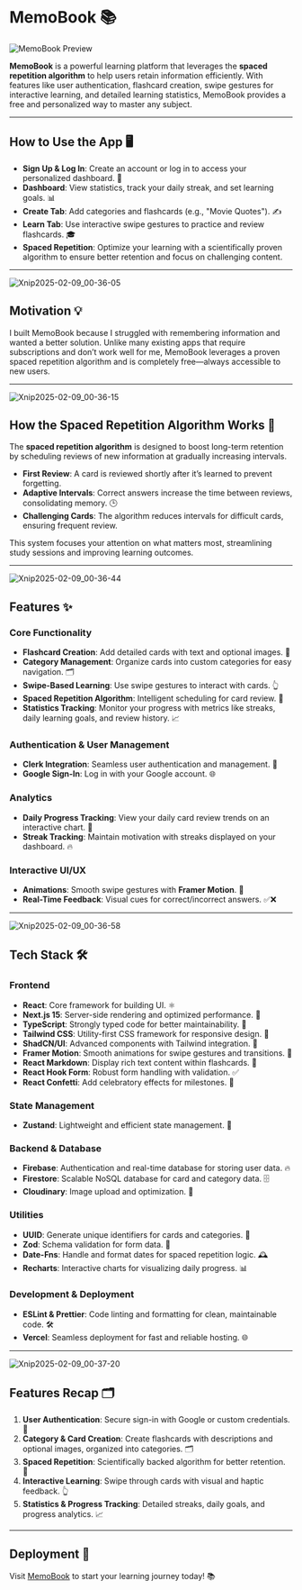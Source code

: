 # MemoBook 📚

![MemoBook Preview](https://github.com/user-attachments/assets/7f7a95cc-d05b-41fe-ba19-040828e2bc5a)

**MemoBook** is a powerful learning platform that leverages the **spaced repetition algorithm** to help users retain information efficiently. With features like user authentication, flashcard creation, swipe gestures for interactive learning, and detailed learning statistics, MemoBook provides a free and personalized way to master any subject.

---

## How to Use the App 🖥️

- **Sign Up & Log In**: Create an account or log in to access your personalized dashboard. 🔑
- **Dashboard**: View statistics, track your daily streak, and set learning goals. 📊
- **Create Tab**: Add categories and flashcards (e.g., "Movie Quotes"). ✍️
- **Learn Tab**: Use interactive swipe gestures to practice and review flashcards. 🎓
- **Spaced Repetition**: Optimize your learning with a scientifically proven algorithm to ensure better retention and focus on challenging content.

---
![Xnip2025-02-09_00-36-05](https://github.com/user-attachments/assets/3603594b-4384-4e86-8e90-dcbca9e470d5)

## Motivation 💡

I built MemoBook because I struggled with remembering information and wanted a better solution. Unlike many existing apps that require subscriptions and don’t work well for me, MemoBook leverages a proven spaced repetition algorithm and is completely free—always accessible to new users.

---
![Xnip2025-02-09_00-36-15](https://github.com/user-attachments/assets/eb2f88f4-8dc7-4e9c-b528-28f15280ee54)


## How the Spaced Repetition Algorithm Works 🧠

The **spaced repetition algorithm** is designed to boost long-term retention by scheduling reviews of new information at gradually increasing intervals. 
- **First Review**: A card is reviewed shortly after it’s learned to prevent forgetting.
- **Adaptive Intervals**: Correct answers increase the time between reviews, consolidating memory. 🕒
- **Challenging Cards**: The algorithm reduces intervals for difficult cards, ensuring frequent review. 

This system focuses your attention on what matters most, streamlining study sessions and improving learning outcomes.

---
![Xnip2025-02-09_00-36-44](https://github.com/user-attachments/assets/1c7ebc30-80c2-4e58-8a76-4a8a6c112c04)


## Features ✨

### Core Functionality
- **Flashcard Creation**: Add detailed cards with text and optional images. 📝
- **Category Management**: Organize cards into custom categories for easy navigation. 🗂️
- **Swipe-Based Learning**: Use swipe gestures to interact with cards. 👆
- **Spaced Repetition Algorithm**: Intelligent scheduling for card review. 🧠
- **Statistics Tracking**: Monitor your progress with metrics like streaks, daily learning goals, and review history. 📈

### Authentication & User Management
- **Clerk Integration**: Seamless user authentication and management. 🔐
- **Google Sign-In**: Log in with your Google account. 🌐

### Analytics
- **Daily Progress Tracking**: View your daily card review trends on an interactive chart. 📅
- **Streak Tracking**: Maintain motivation with streaks displayed on your dashboard. 🔥

### Interactive UI/UX
- **Animations**: Smooth swipe gestures with **Framer Motion**. 🎥
- **Real-Time Feedback**: Visual cues for correct/incorrect answers. ✅❌

---
![Xnip2025-02-09_00-36-58](https://github.com/user-attachments/assets/80df7281-886f-4321-95d0-a5ad0c435af2)

## Tech Stack 🛠️

### Frontend
- **React**: Core framework for building UI. ⚛️
- **Next.js 15**: Server-side rendering and optimized performance. 🚀
- **TypeScript**: Strongly typed code for better maintainability. 📏
- **Tailwind CSS**: Utility-first CSS framework for responsive design. 🎨
- **ShadCN/UI**: Advanced components with Tailwind integration. 🧩
- **Framer Motion**: Smooth animations for swipe gestures and transitions. 🎥
- **React Markdown**: Display rich text content within flashcards. 📝
- **React Hook Form**: Robust form handling with validation. ✅
- **React Confetti**: Add celebratory effects for milestones. 🎉

### State Management
- **Zustand**: Lightweight and efficient state management. 🌟

### Backend & Database
- **Firebase**: Authentication and real-time database for storing user data. 🔥
- **Firestore**: Scalable NoSQL database for card and category data. 🗄️
- **Cloudinary**: Image upload and optimization. 📸

### Utilities
- **UUID**: Generate unique identifiers for cards and categories. 🔢
- **Zod**: Schema validation for form data. 📜
- **Date-Fns**: Handle and format dates for spaced repetition logic. 🕰️
- **Recharts**: Interactive charts for visualizing daily progress. 📊

### Development & Deployment
- **ESLint & Prettier**: Code linting and formatting for clean, maintainable code. 🛠️
- **Vercel**: Seamless deployment for fast and reliable hosting. 🌐

---
![Xnip2025-02-09_00-37-20](https://github.com/user-attachments/assets/99a68351-1157-41e5-9f9f-18024250189f)


## Features Recap 🗂️
1. **User Authentication**: Secure sign-in with Google or custom credentials. 🔑
2. **Category & Card Creation**: Create flashcards with descriptions and optional images, organized into categories. 🗂️
3. **Spaced Repetition**: Scientifically backed algorithm for better retention. 🧠
4. **Interactive Learning**: Swipe through cards with visual and haptic feedback. 👆
5. **Statistics & Progress Tracking**: Detailed streaks, daily goals, and progress analytics. 📈

---

## Deployment 🚀

Visit [MemoBook](https://memobook-seven.vercel.app/) to start your learning journey today! 📚
